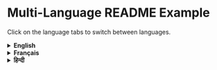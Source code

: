 # Multi-Language README Example

Click on the language tabs to switch between languages.

<details>
<summary><strong>English</strong></summary>

### English

This is the English version of the README.

Lorem ipsum dolor sit amet, consectetur adipiscing elit. Sed ac eros ultricies, molestie libero et, dignissim risus. Nulla facilisi. Proin vel tincidunt metus.

</details>

<details>
<summary><strong>Français</strong></summary>

### Français

Ceci est la version française du README.

Lorem ipsum dolor sit amet, consectetur adipiscing elit. Sed ac eros ultricies, molestie libero et, dignissim risus. Nulla facilisi. Proin vel tincidunt metus.

</details>

<details>
<summary><strong>हिन्दी</strong></summary>

### हिन्दी

यह README का हिन्दी संस्करण है।

Lorem ipsum dolor sit amet, consectetur adipiscing elit. Sed ac eros ultricies, molestie libero et, dignissim risus. Nulla facilisi. Proin vel tincidunt metus.

</details>
